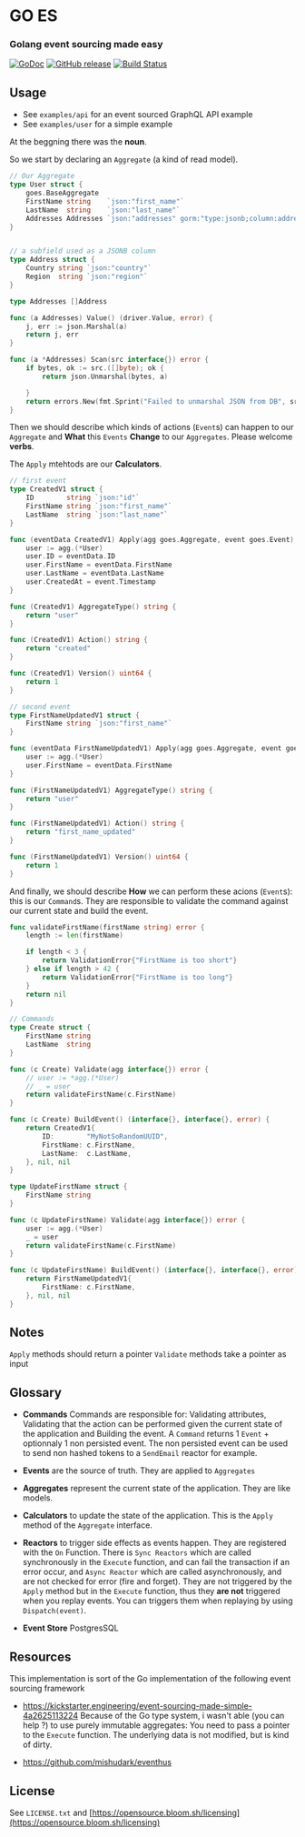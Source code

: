 # GO ES

### Golang event sourcing made easy
[![GoDoc](https://godoc.org/github.com/bloom42/goes?status.svg)](https://godoc.org/github.com/bloom42/goes)
[![GitHub release](https://img.shields.io/github/release/bloom42/goes.svg)](https://github.com/bloom42/goes/releases)
[![Build Status](https://travis-ci.org/bloom42/goes.svg?branch=master)](https://travis-ci.org/bloom42/goes)

## Usage

* See `examples/api` for an event sourced GraphQL API example
* See `examples/user` for a simple example

At the beggning there was the **noun**.

So we start by declaring an `Aggregate` (a kind of read model).

```go
// Our Aggregate
type User struct {
	goes.BaseAggregate
	FirstName string    `json:"first_name"`
	LastName  string    `json:"last_name"`
	Addresses Addresses `json:"addresses" gorm:"type:jsonb;column:addresses"`
}


// a subfield used as a JSONB column
type Address struct {
	Country string `json:"country"`
	Region  string `json:"region"`
}

type Addresses []Address

func (a Addresses) Value() (driver.Value, error) {
	j, err := json.Marshal(a)
	return j, err
}

func (a *Addresses) Scan(src interface{}) error {
	if bytes, ok := src.([]byte); ok {
		return json.Unmarshal(bytes, a)

	}
	return errors.New(fmt.Sprint("Failed to unmarshal JSON from DB", src))
}
```

Then we should describe which kinds of actions (`Event`s) can happen to our `Aggregate`
and **What** this `Events` **Change** to our `Aggregates`. Please welcome **verbs**.

The `Apply` mtehtods are our **Calculators**.

```go
// first event
type CreatedV1 struct {
	ID        string `json:"id"`
	FirstName string `json:"first_name"`
	LastName  string `json:"last_name"`
}

func (eventData CreatedV1) Apply(agg goes.Aggregate, event goes.Event) {
	user := agg.(*User)
	user.ID = eventData.ID
	user.FirstName = eventData.FirstName
	user.LastName = eventData.LastName
	user.CreatedAt = event.Timestamp
}

func (CreatedV1) AggregateType() string {
	return "user"
}

func (CreatedV1) Action() string {
	return "created"
}

func (CreatedV1) Version() uint64 {
	return 1
}

// second event
type FirstNameUpdatedV1 struct {
	FirstName string `json:"first_name"`
}

func (eventData FirstNameUpdatedV1) Apply(agg goes.Aggregate, event goes.Event) {
	user := agg.(*User)
	user.FirstName = eventData.FirstName
}

func (FirstNameUpdatedV1) AggregateType() string {
	return "user"
}

func (FirstNameUpdatedV1) Action() string {
	return "first_name_updated"
}

func (FirstNameUpdatedV1) Version() uint64 {
	return 1
}
```

And finally, we should describe **How** we can perform these acions (`Event`s): this is our
`Command`s. They are responsible to validate the command against our current state and build the
event.

```go
func validateFirstName(firstName string) error {
	length := len(firstName)

	if length < 3 {
		return ValidationError{"FirstName is too short"}
	} else if length > 42 {
		return ValidationError{"FirstName is too long"}
	}
	return nil
}

// Commands
type Create struct {
	FirstName string
	LastName  string
}

func (c Create) Validate(agg interface{}) error {
	// user := *agg.(*User)
	// _ = user
	return validateFirstName(c.FirstName)
}

func (c Create) BuildEvent() (interface{}, interface{}, error) {
	return CreatedV1{
		ID:        "MyNotSoRandomUUID",
		FirstName: c.FirstName,
		LastName:  c.LastName,
	}, nil, nil
}

type UpdateFirstName struct {
	FirstName string
}

func (c UpdateFirstName) Validate(agg interface{}) error {
	user := agg.(*User)
	_ = user
	return validateFirstName(c.FirstName)
}

func (c UpdateFirstName) BuildEvent() (interface{}, interface{}, error) {
	return FirstNameUpdatedV1{
		FirstName: c.FirstName,
	}, nil, nil
}
```


## Notes

`Apply` methods should return a pointer
`Validate` methods take a pointer as input

## Glossary

* **Commands** Commands are responsible for: Validating attributes, Validating that the action can
be performed given the current state of the application and Building the event.
A `Command` returns 1 `Event` + optionnaly 1 non persisted event. The non persisted event
can be used to send non hashed tokens to a `SendEmail` reactor for example.

* **Events** are the source of truth. They are applied to `Aggregates`

* **Aggregates** represent the current state of the application. They are like models.

* **Calculators** to update the state of the application. This is the `Apply` method of the `Aggregate` interface.

* **Reactors** to trigger side effects as events happen. They are registered with the `On` Function. There is `Sync Reactors` which are called synchronously in the `Execute` function, and can fail the transaction if an error occur, and `Async Reactor` which are called asynchronously, and are not checked for error (fire and forget). They are not triggered by the `Apply` method but in the `Execute` function, thus they **are not** triggered when you replay events. You can triggers them when replaying by using `Dispatch(event)`.

* **Event Store** PostgresSQL


## Resources

This implementation is sort of the Go implementation of the following event sourcing framework

* https://kickstarter.engineering/event-sourcing-made-simple-4a2625113224
Because of the Go type system, i wasn't able (you can help ?) to use purely immutable aggregates:
You need to pass a pointer to the `Execute` function. The underlying data is not modified, but is kind of dirty.

* https://github.com/mishudark/eventhus


## License

See `LICENSE.txt` and [https://opensource.bloom.sh/licensing](https://opensource.bloom.sh/licensing)
